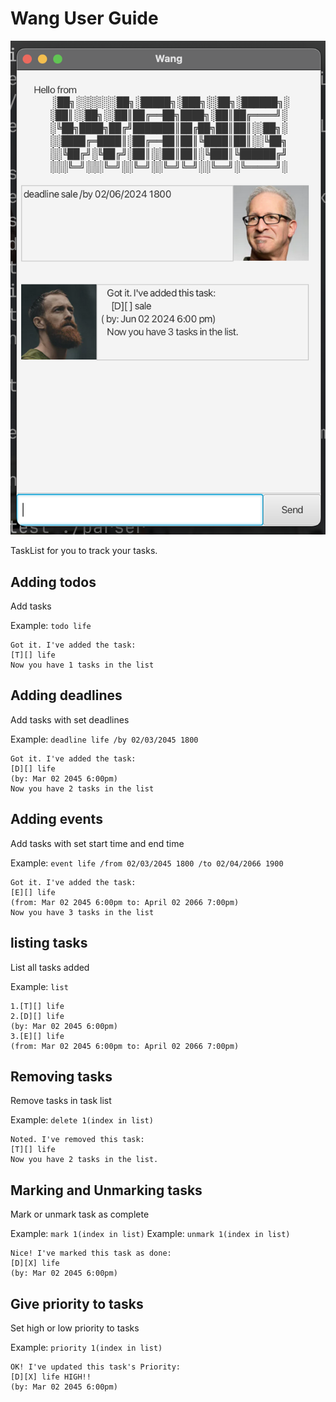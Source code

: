 # Wang User Guide

![Ui.png](Ui.png)

TaskList for you to track your tasks.

## Adding todos

Add tasks

Example: `todo life`

```
Got it. I've added the task:
[T][] life
Now you have 1 tasks in the list
```

## Adding deadlines

Add tasks with set deadlines

Example: `deadline life /by 02/03/2045 1800`

```
Got it. I've added the task:
[D][] life
(by: Mar 02 2045 6:00pm)
Now you have 2 tasks in the list
```

## Adding events

Add tasks with set start time and end time

Example: `event life /from 02/03/2045 1800 /to 02/04/2066 1900`

```
Got it. I've added the task:
[E][] life
(from: Mar 02 2045 6:00pm to: April 02 2066 7:00pm)
Now you have 3 tasks in the list
```

## listing tasks

List all tasks added

Example: `list`

```
1.[T][] life
2.[D][] life
(by: Mar 02 2045 6:00pm)
3.[E][] life
(from: Mar 02 2045 6:00pm to: April 02 2066 7:00pm)
```

## Removing tasks

Remove tasks in task list

Example: `delete 1(index in list)`

```
Noted. I've removed this task:
[T][] life
Now you have 2 tasks in the list.
```

## Marking and Unmarking tasks

Mark or unmark task as complete

Example: `mark 1(index in list)`
Example: `unmark 1(index in list)`

```
Nice! I've marked this task as done:
[D][X] life
(by: Mar 02 2045 6:00pm)
```

## Give priority to tasks

Set high or low priority to tasks

Example: `priority 1(index in list)`

```
OK! I've updated this task's Priority:
[D][X] life HIGH!!
(by: Mar 02 2045 6:00pm)
```

